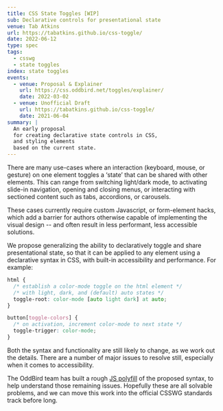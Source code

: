 ```yaml
---
title: CSS State Toggles [WIP]
sub: Declarative controls for presentational state
venue: Tab Atkins
url: https://tabatkins.github.io/css-toggle/
date: 2022-06-12
type: spec
tags:
  - csswg
  - state toggles
index: state toggles
events:
  - venue: Proposal & Explainer
    url: https://css.oddbird.net/toggles/explainer/
    date: 2022-03-02
  - venue: Unofficial Draft
    url: https://tabatkins.github.io/css-toggle/
    date: 2021-06-04
summary: |
  An early proposal
  for creating declarative state controls in CSS,
  and styling elements
  based on the current state.
---
```


There are many use-cases where an interaction
(keyboard, mouse, or gesture) on one element
toggles a ‘state’ that can be shared with other elements.
This can range from switching light/dark mode,
to activating slide-in navigation,
opening and closing menus,
or interacting with sectioned content
such as tabs, accordions, or carousels.

These cases currently require custom Javascript,
or form-element hacks,
which add a barrier for authors
otherwise capable of implementing the visual design --
and often result in less performant,
less accessible solutions.

We propose generalizing the
ability to declaratively toggle and share
presentational state,
so that it can be applied to any element
using a declarative syntax in CSS,
with built-in accessibility and performance.
For example:

```css
html {
  /* establish a color-mode toggle on the html element */
  /* with light, dark, and (default) auto states */
  toggle-root: color-mode [auto light dark] at auto;
}

button[toggle-colors] {
  /* on activation, increment color-mode to next state */
  toggle-trigger: color-mode;
}
```

Both the syntax and functionality
are still likely to change,
as we work out the details.
There are a number of major issues to resolve still,
especially when it comes to accessibility.

The OddBird team has built a
rough [JS polyfill](https://github.com/oddbird/css-toggles)
of the proposed syntax,
to help understand those remaining issues.
Hopefully these are all solvable problems,
and we can move this work into the official CSSWG
standards track before long.
